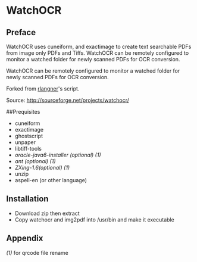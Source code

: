 # WatchOCR

## Preface
WatchOCR uses cuneiform, and exactimage to create text searchable PDFs from image only PDFs and Tiffs. WatchOCR can be remotely configured to monitor a watched folder for newly scanned PDFs for OCR conversion.

WatchOCR can be remotely configured to monitor a watched folder for newly scanned PDFs for OCR conversion.

Forked from [rlangner](https://sourceforge.net/u/rlangner/profile/)'s script.

Source: http://sourceforge.net/projects/watchocr/

##Prequisites
* cuneiform
* exactimage
* ghostscript
* unpaper
* libtiff-tools
* *oracle-java6-installer (optional) (1)*
* *ant (optional) (1)*
* *ZXing-1.6(optional) (1)*
* unzip
* aspell-en (or other language)

## Installation
* Download zip then extract
* Copy watchocr and img2pdf into /usr/bin and make it executable

## Appendix
*(1)* for qrcode file rename
